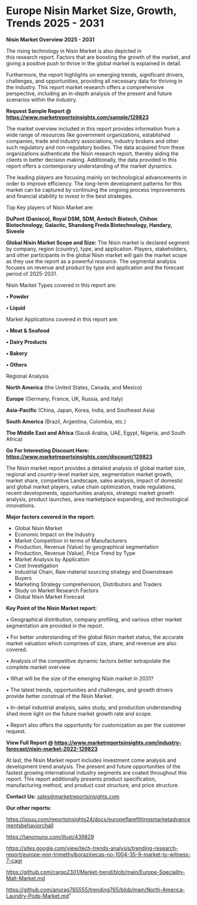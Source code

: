  # Europe Nisin Market Size, Growth, Trends 2025 - 2031

<Strong> Nisin Market Overview 2025 - 2031</strong>

The rising technology in Nisin Market is also depicted in this research report. Factors that are boosting the growth of the market, and giving a positive push to thrive in the global market is explained in detail.

Furthermore, the report highlights on emerging trends, significant drivers, challenges, and opportunities, providing all necessary data for thriving in the industry. This report market research offers a comprehensive perspective, including an in-depth analysis of the present and future scenarios within the industry.

<strong>Request Sample Report @ <a href=https://www.marketreportsinsights.com/sample/129823>https://www.marketreportsinsights.com/sample/129823</a></strong>

The market overview included in this report provides information from a wide range of resources like government organizations, established companies, trade and industry associations, industry brokers and other such regulatory and non-regulatory bodies. The data acquired from these organizations authenticate the Nisin research report, thereby aiding the clients in better decision making. Additionally, the data provided in this report offers a contemporary understanding of the market dynamics.

The leading players are focusing mainly on technological advancements in order to improve efficiency. The long-term development patterns for this market can be captured by continuing the ongoing process improvements and financial stability to invest in the best strategies.

Top Key players of Nisin Market are:

<strong>DuPont (Danisco), Royal DSM, SDM, Amtech Biotech, Chihon Biotechnology, Galactic, Shandong Freda Biotechnology, Handary, Siveele</strong>

<strong><b>Global Nisin Market Scope and Size:</b></strong>
The Nisin market is declared segment by company, region (country), type, and application. Players, stakeholders, and other participants in the global Nisin market will gain the market scope as they use the report as a powerful resource. The segmental analysis focuses on revenue and product by type and application and the forecast period of 2025-2031.

Nisin Market Types covered in this report are:

<strong>• Powder

• Liquid</strong>

Market Applications covered in this report are:

<strong>• Meat & Seafood

• Dairy Products

• Bakery

• Others</strong> 

Regional Analysis

<strong>North America</strong> (the United States, Canada, and Mexico)

<strong>Europe</strong> (Germany, France, UK, Russia, and Italy)

<strong>Asia-Pacific</strong> (China, Japan, Korea, India, and Southeast Asia)

<strong>South America</strong> (Brazil, Argentina, Colombia, etc.)

<strong>The Middle East and Africa</strong> (Saudi Arabia, UAE, Egypt, Nigeria, and South Africa)

<strong>Go For Interesting Discount Here: <a href=https://www.marketreportsinsights.com/discount/129823>https://www.marketreportsinsights.com/discount/129823</a></strong>

The Nisin market report provides a detailed analysis of global market size, regional and country-level market size, segmentation market growth, market share, competitive Landscape, sales analysis, impact of domestic and global market players, value chain optimization, trade regulations, recent developments, opportunities analysis, strategic market growth analysis, product launches, area marketplace expanding, and technological innovations.

<strong><b>Major factors covered in the report:</b></strong>
<ul>
  <li>Global Nisin Market </li>
  <li>Economic Impact on the Industry</li>
  <li>Market Competition in terms of Manufacturers</li>
  <li>Production, Revenue (Value) by geographical segmentation</li>
  <li>Production, Revenue (Value), Price Trend by Type</li>
  <li>Market Analysis by Application</li>
  <li>Cost Investigation</li>
  <li>Industrial Chain, Raw material sourcing strategy and Downstream Buyers</li>
  <li>Marketing Strategy comprehension, Distributors and Traders</li>
  <li>Study on Market Research Factors</li>
  <li>Global Nisin Market Forecast</li>
</ul>

<strong><b>Key Point of the Nisin Market report:</b></strong>

• Geographical distribution, company profiling, and various other market segmentation are provided in the report.

• For better understanding of the global Nisin market status, the accurate market valuation which comprises of size, share, and revenue are also covered.

• Analysis of the competitive dynamic factors better extrapolate the complete market overview

• What will be the size of the emerging Nisin market in 2031?

• The latest trends, opportunities and challenges, and growth drivers provide better construal of the Nisin Market.

• In-detail industrial analysis, sales study, and production understanding shed more light on the future market growth rate and scope.

• Report also offers the opportunity for customization as per the customer request.

<strong><b>View Full Report @ <a href=https://www.marketreportsinsights.com/industry-forecast/nisin-market-2022-129823>https://www.marketreportsinsights.com/industry-forecast/nisin-market-2022-129823</a></b></strong>


At last, the Nisin Market report includes investment come analysis and development trend analysis. The present and future opportunities of the fastest growing international industry segments are coated throughout this report. This report additionally presents product specification, manufacturing method, and product cost structure, and price structure.

<strong>Contact Us:</strong>
sales@marketreportsinsights.com

<strong>Our other reports:</strong>

<a href=https://issuu.com/reportsinsights24/docs/europeflarefittingsmarketadvancementsbehaviorchall>https://issuu.com/reportsinsights24/docs/europeflarefittingsmarketadvancementsbehaviorchall</a>

<a href=https://tanomuno.com/illust/439829>https://tanomuno.com/illust/439829</a>

<a href=https://sites.google.com/view/tech-trends-analysis/trending-research-report/europe-nnn-trimethylborazinecas-no-1004-35-9-market-to-witness-7-cagr>https://sites.google.com/view/tech-trends-analysis/trending-research-report/europe-nnn-trimethylborazinecas-no-1004-35-9-market-to-witness-7-cagr</a>

<a href=https://github.com/cargo2301/Market-trend/blob/main/Europe-Speciality-Malt-Market.md>https://github.com/cargo2301/Market-trend/blob/main/Europe-Speciality-Malt-Market.md</a>

<a href=https://github.com/anurag765555/trending765/blob/main/North-America-Laundry-Pods-Market.md>https://github.com/anurag765555/trending765/blob/main/North-America-Laundry-Pods-Market.md</a>"
